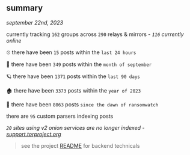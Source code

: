 
## summary
_september 22nd, 2023_

currently tracking `162` groups across `290` relays & mirrors - _`116` currently online_

⏲ there have been `15` posts within the `last 24 hours`

🦈 there have been `349` posts within the `month of september`

🪐 there have been `1371` posts within the `last 90 days`

🏚 there have been `3373` posts within the `year of 2023`

🦕 there have been `8063` posts `since the dawn of ransomwatch`

there are `95` custom parsers indexing posts

_`20` sites using v2 onion services are no longer indexed - [support.torproject.org](https://support.torproject.org/onionservices/v2-deprecation/)_

> see the project [README](https://github.com/joshhighet/ransomwatch#ransomwatch--) for backend technicals
